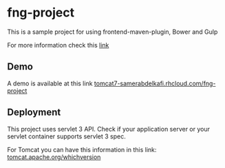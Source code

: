 # fng-project

This is a sample project for using frontend-maven-plugin, Bower and Gulp

For more information check this <a href="https://samerabdelkafi.wordpress.com/2015/09/25/gulp-on-a-maven-managed-project">link</a>

<h2>Demo</h2>
A demo is available at this link <a target="_blank" href="http://tomcat7-samerabdelkafi.rhcloud.com/fng-project/#/users">tomcat7-samerabdelkafi.rhcloud.com/fng-project</a>

<h2>Deployment</h2>
This project uses servlet 3 API. Check if your application server or your servlet container supports servlet 3 spec. 

For Tomcat you can have this information in this link: <a href="http://tomcat.apache.org/whichversion" > tomcat.apache.org/whichversion </a> 

